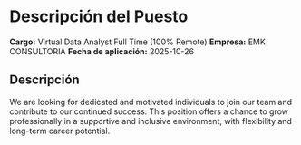 # Descripción del Puesto

**Cargo:** Virtual Data Analyst Full Time (100% Remote)
**Empresa:** EMK CONSULTORIA
**Fecha de aplicación:** 2025-10-26

## Descripción


We are looking for dedicated and motivated individuals to join our team and contribute to our continued success. This position offers a chance to grow professionally in a supportive and inclusive environment, with flexibility and long-term career potential.

